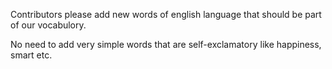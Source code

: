 Contributors please add new words of english language that should be part of our vocabulory. 

No need to add very simple words that are self-exclamatory like happiness, smart etc. 

